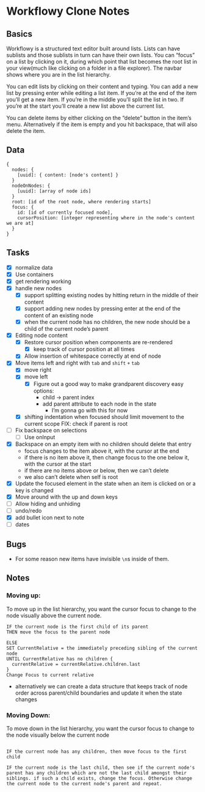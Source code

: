 # Workflowy Clone Notes
## Basics
Workflowy is a structured text editor built around lists. Lists can have sublists and those sublists in turn can have their own lists. You can “focus” on a list by clicking on it, during which point that list becomes the root list in your view(much like clicking on a folder in a file explorer). The navbar shows  where you are in the list hierarchy.

You can edit lists by clicking on their content and typing. You can add a new list by pressing enter while editing a list item. If you’re at the end of the item you’ll get a new item. If you’re in the middle you’ll split the list in two. If you’re at the start you’ll create a new list above the current list.

You can delete items by either clicking on the “delete” button in the item’s menu. Alternatively if the item is empty and you hit backspace, that will also delete the item.


## Data
```
{
  nodes: {
    [uuid]: { content: [node's content] }
  }
  nodeOnNodes: {
    [uuid]: [array of node ids]
  }
  root: [id of the root node, where rendering starts]
  focus: {
    id: [id of currently focused node],
    cursorPosition: [integer representing where in the node's content we are at]
  }
}
```

## Tasks
- [x] normalize data
- [x] Use containers
- [x] get rendering working
- [x] handle new nodes
	- [x] support splitting existing nodes by hitting return in the middle of their content
	- [x] support adding new nodes by pressing enter at the end of the content of an existing node
	- [x] when the current node has no children, the new node should be a child of the current node’s parent
- [x] Editing node content
	- [x] Restore cursor position when components are re-rendered
		- [x] keep track of cursor position at all times
	- [x] Allow insertion of whitespace correctly at end of node
- [x] Move items left and right with `tab` and `shift` `+` `tab`
	- [x] move right
	- [x] move left
		- [x] Figure out a good way to make grandparent discovery easy
		options:
			* child -> parent index
			* add parent attribute to each node in the state
				* I’m gonna go with this for now
	- [x] shifting indentation when focused should limit movement to the current scope
	FIX: check if parent is root
- [ ] Fix backspace on selections
	- [ ] Use onInput
- [x] Backspace on an empty item with no children should delete that entry
	* focus changes to the item above it, with the cursor at the end
	* if there is no item above it, then change focus to the one below it, with the cursor at the start
	* if there are no items above or below, then we can’t delete
	* we also can’t delete when self is root
- [x] Update the focused element in the state when an item is clicked on or a key is changed
- [x] Move around with the up and down keys
- [ ] Allow hiding and unhiding
- [ ] undo/redo
- [x] add bullet icon next to note
- [ ] dates
## Bugs
* For some reason new items have invisible `\n`s inside of them. 

## Notes
### Moving up:
To move up in the list hierarchy, you want the cursor focus to change to the node visually above the current node.
```
IF the current node is the first child of its parent
THEN move the focus to the parent node

ELSE 
SET CurrentRelative = the immediately preceding sibling of the current node
UNTIL CurrentRelative has no children {
  currentRelative = currentRelative.children.last
}
Change Focus to current relative
``` 
* alternatively we can create a data structure that keeps track of node order across parent/child boundaries and update it when the state changes
### Moving Down:
To move down in the list hierarchy, you want the cursor focus to change to the node visually below the current node
```

IF the current node has any children, then move focus to the first child

IF the current node is the last child, then see if the current node's parent has any children which are not the last child amongst their siblings. if such a child exists, change the focus. Otherwise change the current node to the current node's parent and repeat.
```